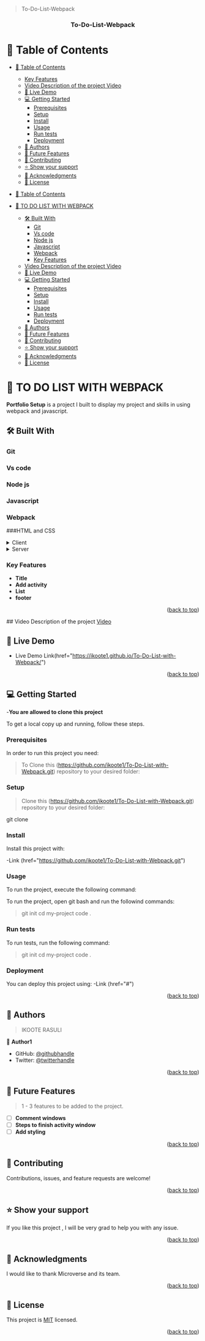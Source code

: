 <a name="To-Do-List-Webpack"></a>
>To-Do-List-Webpack

<div align="center">

  <h3><b>To-Do-List-Webpack</b></h3>

</div>

<!-- To-Do-List-Webpack -->

# 📗 Table of Contents

- [📗 Table of Contents](#-table-of-contents)

    - [Key Features ](#key-features-)
  - [Video Description of the project  Video ](#video-description-of-the-project--video-)
  - [🚀 Live Demo ](#-live-demo-)
  - [💻 Getting Started ](#-getting-started-)
    - [Prerequisites](#prerequisites)
    - [Setup](#setup)
    - [Install](#install)
    - [Usage](#usage)
    - [Run tests](#run-tests)
    - [Deployment](#deployment)
  - [👥 Authors ](#-authors-)
  - [🔭 Future Features ](#-future-features-)
  - [🤝 Contributing ](#-contributing-)
  - [⭐️ Show your support ](#️-show-your-support-)
  - [🙏 Acknowledgments ](#-acknowledgments-)
  - [📝 License ](#-license-)
- [📗 Table of Contents](#-table-of-contents-1)
- [📖 TO DO LIST WITH WEBPACK ](#-to-do-list-with-webpack-)
  - [🛠 Built With ](#-built-with--1)
    - [Git ](#git--1)
    - [Vs code](#vs-code-1)
    - [Node js ](#node-js-)
    - [Javascript ](#javascript--1)
    - [Webpack ](#webpack--1)
    - [Key Features ](#key-features--1)
  - [Video Description of the project  Video ](#video-description-of-the-project--video-)
  - [🚀 Live Demo ](#-live-demo--1)
  - [💻 Getting Started ](#-getting-started--1)
    - [Prerequisites](#prerequisites)
    - [Setup](#setup-1)
    - [Install](#install-1)
    - [Usage](#usage-1)
    - [Run tests](#run-tests-1)
    - [Deployment](#deployment-1)
  - [👥 Authors ](#-authors--1)
  - [🔭 Future Features ](#-future-features--1)
  - [🤝 Contributing ](#-contributing--1)
  - [⭐️ Show your support ](#️-show-your-support--1)
  - [🙏 Acknowledgments ](#-acknowledgments--1)
  - [📝 License ](#-license--1)

<!-- PROJECT DESCRIPTION -->

# 📖 TO DO LIST WITH WEBPACK <a name="about-project"></a>

**Portfolio Setup** is a project I built to display my project and skills in using webpack and javascript.

## 🛠 Built With <a name="built-with"></a>

### Git <a name="Git"></a>
### Vs code<a name="Vs code"></a>
### Node js <a name="Node js"></a>
### Javascript <a name="Javascript"></a>
### Webpack <a name="Webpack"></a>
###HTML and CSS <a name="HTML and CSS"></a>

<details>
  <summary>Client</summary>
  -This project was developed for clients who want to be organised.
  <ul>
    <li><a href="https://github.com/ikoote1/To-Do-List-with-Webpack.git">Readme</a></li>
  </ul>
</details>

<details>
  <summary>Server</summary>
  <ul>
    <li><a href="https://github.com/ikoote1/To-Do-List-with-Webpack.git">Repo</a></li>
  </ul>
</details>


<!-- Features -->

### Key Features <a name="key-features"></a>

- **Title**
- **Add activity**
- **List**
- **footer**

<p align="right">(<a href="#readme-top">back to top</a>)</p>
## Video Description of the project <a name="Video" href="#" > Video </a>

<!-- LIVE DEMO -->

## 🚀 Live Demo <a name="Preim Live"></a>

- Live Demo Link(href="https://ikoote1.github.io/To-Do-List-with-Webpack/")

<p align="right">(<a href="#readme-top">back to top</a>)</p>

<!-- GETTING STARTED -->

## 💻 Getting Started <a name="getting-started"></a>
-**You are allowed to clone this project**

To get a local copy up and running, follow these steps.

### Prerequisites

In order to run this project you need:

>To Clone this (https://github.com/ikoote1/To-Do-List-with-Webpack.git) repository to your desired folder:

### Setup

>Clone this (https://github.com/ikoote1/To-Do-List-with-Webpack.git) repository to your desired folder:


  git clone [](https://github.com/ikoote1/To-Do-List-with-Webpack.git)


### Install

Install this project with:

-Link (href="https://github.com/ikoote1/To-Do-List-with-Webpack.git")

### Usage

To run the project, execute the following command:


To run the project, open git bash and run the followind commands:

> git init
> cd my-project
> code .


### Run tests

To run tests, run the following command:


> git init
> cd my-project
> code .

### Deployment

You can deploy this project using:
-Link (href="#")

<p align="right">(<a href="#readme-top">back to top</a>)</p>

<!-- AUTHORS -->

## 👥 Authors <a name="Ikoote Rasuli"></a>

> IKOOTE RASULI

👤 **Author1**

- GitHub: [@githubhandle](https://github.com/ikoote1)
- Twitter: [@twitterhandle](https://twitter.com/ikoote1)


<p align="right">(<a href="#readme-top">back to top</a>)</p>

<!-- FUTURE FEATURES -->

## 🔭 Future Features <a name="future-features"></a>

>  1 - 3 features to be added to the project.

- [ ] **Comment windows**
- [ ] **Steps to finish activity window**
- [ ] **Add styling**

<p align="right">(<a href="#readme-top">back to top</a>)</p>

<!-- CONTRIBUTING -->

## 🤝 Contributing <a name="contributing"></a>

Contributions, issues, and feature requests are welcome!

<p align="right">(<a href="#readme-top">back to top</a>)</p>

<!-- SUPPORT -->

## ⭐️ Show your support <a name="support"></a>

If you like this project , I will be very grad to help you with any issue.

<p align="right">(<a href="#readme-top">back to top</a>)</p>

<!-- ACKNOWLEDGEMENTS -->

## 🙏 Acknowledgments <a name="acknowledgements"></a>

I would like to thank Microverse and its team.

<p align="right">(<a href="#readme-top">back to top</a>)</p>

<!-- LICENSE -->

## 📝 License <a name="license"></a>

This project is [MIT](./LICENSE) licensed.


<p align="right">(<a href="#readme-top">back to top</a>)</p>
